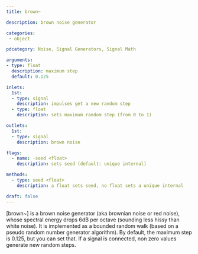 ```yaml
---
title: brown~

description: brown noise generator

categories:
 - object

pdcategory: Noise, Signal Generators, Signal Math

arguments:
- type: float
  description: maximum step 
  default: 0.125

inlets:
  1st:
  - type: signal
    description: impulses get a new random step
  - type: float
    description: sets maximum random step (from 0 to 1)

outlets:
  1st:
  - type: signal
    description: brown noise

flags:
  - name: -seed <float>
    description: sets seed (default: unique internal)

methods:
  - type: seed <float>
    description: a float sets seed, no float sets a unique internal

draft: false
---
```


[brown~] is a brown noise generator (aka brownian noise or red noise), whose spectral energy drops 6dB per octave (sounding less hissy than white noise). It is implemented as a bounded random walk (based on a pseudo random number generator algorithm). By default, the maximum step is 0.125, but you can set that. If a signal is connected, non zero values generate new random steps.
